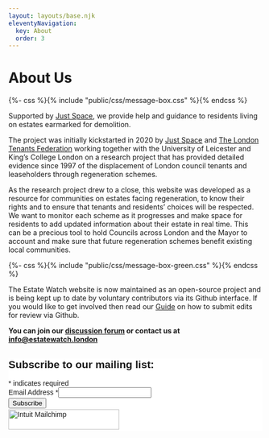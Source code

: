 ```yaml
---
layout: layouts/base.njk
eleventyNavigation:
  key: About
  order: 3
---
```

# About Us
{%- css %}{% include "public/css/message-box.css" %}{% endcss %}
<div class="message-box">
Supported by <a href="https://justspace.org.uk"> Just Space</a>, we provide help and guidance to residents living on estates earmarked for demolition.
</div>

The project was initially kickstarted in 2020 by <a href="https://justspace.org.uk/"><u> Just Space</u></a> and <a href="https://londontenants.org/">The London Tenants Federation</a> working together with the University of Leicester and King’s College London on a research project that has provided detailed evidence since 1997 of the displacement of London council tenants and leaseholders through regeneration schemes.

As the research project drew to a close, this website was developed as a resource for communities on estates facing regeneration, to know their rights and to ensure that tenants and residents’ choices will be respected. We want to monitor each scheme as it progresses and make space for residents to add updated information about their estate in real time. This can be a precious tool to hold Councils across London and the Mayor to account and make sure that future regeneration schemes benefit existing local communities.

{%- css %}{% include "public/css/message-box-green.css" %}{% endcss %}
<div class="message-box-green">
The Estate Watch website is now maintained as an open-source project and is being kept up to date by voluntary contributors via its Github interface. If you would like to get involved then read our <a href="/guide/"> Guide</a> on how to submit edits for review via Github.
</div>	

<b>You can join our [discussion forum](https://github.com/estatewatch/estatewatch/discussions) or contact us at <a href="mailto:info@estatewatch.london">info@estatewatch.london</a></b>

<div id="mc_embed_shell">
      <link href="//cdn-images.mailchimp.com/embedcode/classic-061523.css" rel="stylesheet" type="text/css">
  <style type="text/css">
        #mc_embed_signup{background:#fff; false;clear:left; font:14px Helvetica,Arial,sans-serif; width: px;}
        /* Add your own Mailchimp form style overrides in your site stylesheet or in this style block.
           We recommend moving this block and the preceding CSS link to the HEAD of your HTML file. */
</style>

<div id="mc_embed_signup">
    <form action="https://london.us18.list-manage.com/subscribe/post?u=e44b3b03b3a85887214d44b10&amp;id=a477692bcb&amp;f_id=00469de6f0" method="post" id="mc-embedded-subscribe-form" name="mc-embedded-subscribe-form" class="validate" target="_self" novalidate="">
        <div id="mc_embed_signup_scroll"><h2>Subscribe to our mailing list:</h2>
            <div class="indicates-required"><span class="asterisk">*</span> indicates required</div>
            <div class="mc-field-group"><label for="mce-EMAIL">Email Address <span class="asterisk">*</span></label><input type="email" name="EMAIL" class="required email" id="mce-EMAIL" required="" value=""></div>
        <div id="mce-responses" class="clear foot">
            <div class="response" id="mce-error-response" style="display: none;"></div>
            <div class="response" id="mce-success-response" style="display: none;"></div>
        </div>
    <div style="position: absolute; left: -5000px;" aria-hidden="true">
        /* real people should not fill this in and expect good things - do not remove this or risk form bot signups */
        <input type="text" name="b_e44b3b03b3a85887214d44b10_a477692bcb" tabindex="-1" value="">
    </div>
        <div class="optionalParent">
            <div class="clear foot">
                <input type="submit" name="subscribe" id="mc-embedded-subscribe" class="button" value="Subscribe">
                <p style="margin: 0px auto;"><a href="http://eepurl.com/iYcUhM" title="Mailchimp - email marketing made easy and fun"><span style="display: inline-block; background-color: transparent; border-radius: 4px;"><img class="refferal_badge" src="https://digitalasset.intuit.com/render/content/dam/intuit/mc-fe/en_us/images/intuit-mc-rewards-text-dark.svg" alt="Intuit Mailchimp" style="width: 220px; height: 40px; display: flex; padding: 2px 0px; justify-content: center; align-items: center;"></span></a></p>
            </div>
        </div>
    </div>
</form>
</div>
</div>

